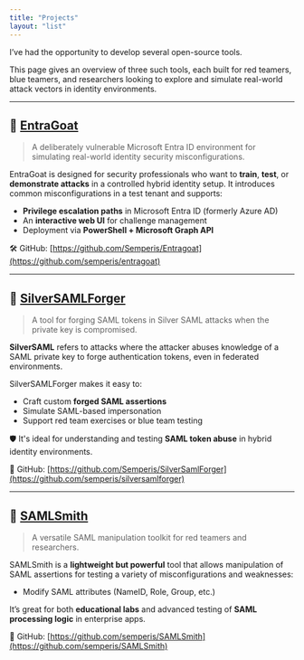 ```yaml
---
title: "Projects"
layout: "list"
---
```


I’ve had the opportunity to develop several open-source tools.

This page gives an overview of three such tools, each built for red teamers, blue teamers, and researchers looking to explore and simulate real-world attack vectors in identity environments.

---

## 🔐 [EntraGoat](https://github.com/semperis/entragoat)

> A deliberately vulnerable Microsoft Entra ID environment for simulating real-world identity security misconfigurations.

EntraGoat is designed for security professionals who want to **train**, **test**, or **demonstrate attacks** in a controlled hybrid identity setup. It introduces common misconfigurations in a test tenant and supports:

- **Privilege escalation paths** in Microsoft Entra ID (formerly Azure AD)
- An **interactive web UI** for challenge management
- Deployment via **PowerShell + Microsoft Graph API**

🛠️ GitHub: [https://github.com/Semperis/Entragoat](https://github.com/semperis/entragoat)

---

## 🔨 [SilverSAMLForger](https://github.com/Semperis/SilverSamlForger)

> A tool for forging SAML tokens in Silver SAML attacks when the private key is compromised.

**SilverSAML** refers to attacks where the attacker abuses knowledge of a SAML private key to forge authentication tokens, even in federated environments.

SilverSAMLForger makes it easy to:

- Craft custom **forged SAML assertions**
- Simulate SAML-based impersonation
- Support red team exercises or blue team testing

🛡️ It's ideal for understanding and testing **SAML token abuse** in hybrid identity environments.

🔗 GitHub: [https://github.com/Semperis/SilverSamlForger](https://github.com/semperis/silversamlforger)

---

## 🧰 [SAMLSmith](https://github.com/Semperis/SAMLSmith)

> A versatile SAML manipulation toolkit for red teamers and researchers.

SAMLSmith is a **lightweight but powerful** tool that allows manipulation of SAML assertions for testing a variety of misconfigurations and weaknesses:

- Modify SAML attributes (NameID, Role, Group, etc.)

It’s great for both **educational labs** and advanced testing of **SAML processing logic** in enterprise apps.

🔗 GitHub: [https://github.com/semperis/SAMLSmith](https://github.com/semperis/SAMLSmith)



